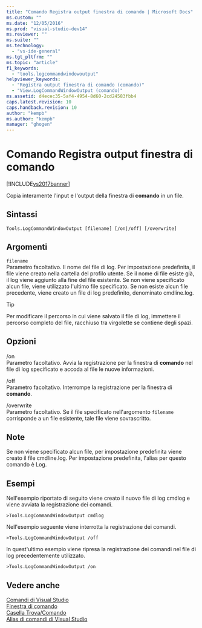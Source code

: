 ```yaml
---
title: "Comando Registra output finestra di comando | Microsoft Docs"
ms.custom: ""
ms.date: "12/05/2016"
ms.prod: "visual-studio-dev14"
ms.reviewer: ""
ms.suite: ""
ms.technology: 
  - "vs-ide-general"
ms.tgt_pltfrm: ""
ms.topic: "article"
f1_keywords: 
  - "tools.logcommandwindowoutput"
helpviewer_keywords: 
  - "Registra output finestra di comando (comando)"
  - "View.LogCommandWindowOutput (comando)"
ms.assetid: d4ecec35-5af4-4954-8d60-2cd24583fbb4
caps.latest.revision: 10
caps.handback.revision: 10
author: "kempb"
ms.author: "kempb"
manager: "ghogen"
---
```

# Comando Registra output finestra di comando
[!INCLUDE[vs2017banner](../../code-quality/includes/vs2017banner.md)]

Copia interamente l'input e l'output della finestra di **comando** in un file.  
  
## Sintassi  
  
```  
Tools.LogCommandWindowOutput [filename] [/on|/off] [/overwrite]  
```  
  
## Argomenti  
 `filename`  
 Parametro facoltativo.  Il nome del file di log.  Per impostazione predefinita, il file viene creato nella cartella del profilo utente.  Se il nome di file esiste già, il log viene aggiunto alla fine del file esistente.  Se non viene specificato alcun file, viene utilizzato l'ultimo file specificato.  Se non esiste alcun file precedente, viene creato un file di log predefinito, denominato cmdline.log.  
  
> [!TIP]
>  Per modificare il percorso in cui viene salvato il file di log, immettere il percorso completo del file, racchiuso tra virgolette se contiene degli spazi.  
  
## Opzioni  
 \/on  
 Parametro facoltativo.  Avvia la registrazione per la finestra di **comando** nel file di log specificato e accoda al file le nuove informazioni.  
  
 \/off  
 Parametro facoltativo.  Interrompe la registrazione per la finestra di **comando**.  
  
 \/overwrite  
 Parametro facoltativo.  Se il file specificato nell'argomento `filename` corrisponde a un file esistente, tale file viene sovrascritto.  
  
## Note  
 Se non viene specificato alcun file, per impostazione predefinita viene creato il file cmdline.log.  Per impostazione predefinita, l'alias per questo comando è Log.  
  
## Esempi  
 Nell'esempio riportato di seguito viene creato il nuovo file di log cmdlog e viene avviata la registrazione dei comandi.  
  
```  
>Tools.LogCommandWindowOutput cmdlog  
```  
  
 Nell'esempio seguente viene interrotta la registrazione dei comandi.  
  
```  
>Tools.LogCommandWindowOutput /off  
```  
  
 In quest'ultimo esempio viene ripresa la registrazione dei comandi nel file di log precedentemente utilizzato.  
  
```  
>Tools.LogCommandWindowOutput /on  
```  
  
## Vedere anche  
 [Comandi di Visual Studio](../../ide/reference/visual-studio-commands.md)   
 [Finestra di comando](../../ide/reference/command-window.md)   
 [Casella Trova\/Comando](../../ide/find-command-box.md)   
 [Alias di comandi di Visual Studio](../../ide/reference/visual-studio-command-aliases.md)